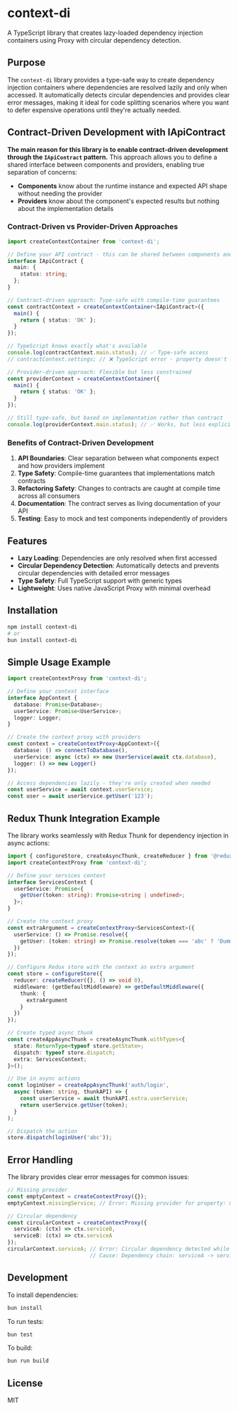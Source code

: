 # context-di

A TypeScript library that creates lazy-loaded dependency injection containers using Proxy with circular dependency detection.

## Purpose

The `context-di` library provides a type-safe way to create dependency injection containers where dependencies are resolved lazily and only when accessed. It automatically detects circular dependencies and provides clear error messages, making it ideal for code splitting scenarios where you want to defer expensive operations until they're actually needed.

## Contract-Driven Development with IApiContract

**The main reason for this library is to enable contract-driven development through the `IApiContract` pattern.** This approach allows you to define a shared interface between components and providers, enabling true separation of concerns:

- **Components** know about the runtime instance and expected API shape without needing the provider
- **Providers** know about the component's expected results but nothing about the implementation details

### Contract-Driven vs Provider-Driven Approaches

```typescript
import createContextContainer from 'context-di';

// Define your API contract - this can be shared between components and providers
interface IApiContract {
  main: {
    status: string;
  };
}

// Contract-driven approach: Type-safe with compile-time guarantees
const contractContext = createContextContainer<IApiContract>({
  main() {
    return { status: 'OK' };
  }
});

// TypeScript knows exactly what's available
console.log(contractContext.main.status); // ✅ Type-safe access
// contractContext.settings; // ❌ TypeScript error - property doesn't exist

// Provider-driven approach: Flexible but less constrained
const providerContext = createContextContainer({
  main() {
    return { status: 'OK' };
  }
});

// Still type-safe, but based on implementation rather than contract
console.log(providerContext.main.status); // ✅ Works, but less explicit about API boundaries
```

### Benefits of Contract-Driven Development

1. **API Boundaries**: Clear separation between what components expect and how providers implement
2. **Type Safety**: Compile-time guarantees that implementations match contracts
3. **Refactoring Safety**: Changes to contracts are caught at compile time across all consumers
4. **Documentation**: The contract serves as living documentation of your API
5. **Testing**: Easy to mock and test components independently of providers

## Features

- **Lazy Loading**: Dependencies are only resolved when first accessed
- **Circular Dependency Detection**: Automatically detects and prevents circular dependencies with detailed error messages
- **Type Safety**: Full TypeScript support with generic types
- **Lightweight**: Uses native JavaScript Proxy with minimal overhead

## Installation

```bash
npm install context-di
# or
bun install context-di
```

## Simple Usage Example

```typescript
import createContextProxy from 'context-di';

// Define your context interface
interface AppContext {
  database: Promise<Database>;
  userService: Promise<UserService>;
  logger: Logger;
}

// Create the context proxy with providers
const context = createContextProxy<AppContext>({
  database: () => connectToDatabase(),
  userService: async (ctx) => new UserService(await ctx.database),
  logger: () => new Logger()
});

// Access dependencies lazily - they're only created when needed
const userService = await context.userService;
const user = await userService.getUser('123');
```

## Redux Thunk Integration Example

The library works seamlessly with Redux Thunk for dependency injection in async actions:

```typescript
import { configureStore, createAsyncThunk, createReducer } from '@reduxjs/toolkit';
import createContextProxy from 'context-di';

// Define your services context
interface ServicesContext {
  userService: Promise<{
    getUser(token: string): Promise<string | undefined>;
  }>;
}

// Create the context proxy
const extraArgument = createContextProxy<ServicesContext>({
  userService: () => Promise.resolve({
    getUser: (token: string) => Promise.resolve(token === 'abc' ? 'Dummy User' : undefined)
  })
});

// Configure Redux store with the context as extra argument
const store = configureStore({
  reducer: createReducer({}, () => void 0),
  middleware: (getDefaultMiddleware) => getDefaultMiddleware({
    thunk: {
      extraArgument
    }
  })
});

// Create typed async thunk
const createAppAsyncThunk = createAsyncThunk.withTypes<{
  state: ReturnType<typeof store.getState>;
  dispatch: typeof store.dispatch;
  extra: ServicesContext;
}>();

// Use in async actions
const loginUser = createAppAsyncThunk('auth/login',
  async (token: string, thunkAPI) => {
    const userService = await thunkAPI.extra.userService;
    return userService.getUser(token);
  }
);

// Dispatch the action
store.dispatch(loginUser('abc'));
```

## Error Handling

The library provides clear error messages for common issues:

```typescript
// Missing provider
const emptyContext = createContextProxy({});
emptyContext.missingService; // Error: Missing provider for property: missingService

// Circular dependency
const circularContext = createContextProxy({
  serviceA: (ctx) => ctx.serviceB,
  serviceB: (ctx) => ctx.serviceA
});
circularContext.serviceA; // Error: Circular dependency detected while resolving property "serviceA"
                          // Cause: Dependency chain: serviceA -> serviceB -> serviceA
```

## Development

To install dependencies:

```bash
bun install
```

To run tests:

```bash
bun test
```

To build:

```bash
bun run build
```

## License

MIT
